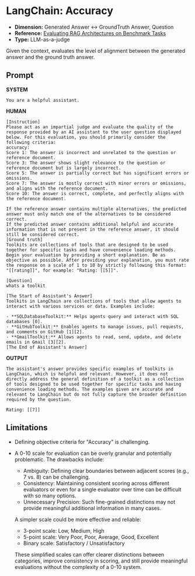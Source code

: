 # LangChain: Accuracy

- **Dimension:** Generated Answer <-> GroundTruth Answer, Question
- **Reference:** [Evaluating RAG Architectures on Benchmark Tasks](https://langchain-ai.github.io/langchain-benchmarks/notebooks/retrieval/comparing_techniques.html)
- **Type:** LLM-as-a-judge

Given the context, evaluates the level of alignment between the generated answer and the ground truth answer.

## Prompt

**SYSTEM**

```
You are a helpful assistant.
```

**HUMAN**

```
[Instruction]
Please act as an impartial judge and evaluate the quality of the response provided by an AI assistant to the user question displayed below. For this evaluation, you should primarily consider the following criteria:
accuracy: 
Score 1: The answer is incorrect and unrelated to the question or reference document.
Score 3: The answer shows slight relevance to the question or reference document but is largely incorrect.
Score 5: The answer is partially correct but has significant errors or omissions.
Score 7: The answer is mostly correct with minor errors or omissions, and aligns with the reference document.
Score 10: The answer is correct, complete, and perfectly aligns with the reference document.

If the reference answer contains multiple alternatives, the predicted answer must only match one of the alternatives to be considered correct.
If the predicted answer contains additional helpful and accurate information that is not present in the reference answer, it should still be considered correct.
[Ground truth]
Toolkits are collections of tools that are designed to be used together for specific tasks and have convenience loading methods.
Begin your evaluation by providing a short explanation. Be as objective as possible. After providing your explanation, you must rate the response on a scale of 1 to 10 by strictly following this format: "[[rating]]", for example: "Rating: [[5]]".

[Question]
whats a toolkit

[The Start of Assistant's Answer]
Toolkits in LangChain are collections of tools that allow agents to interact with various services or data. Examples include:

- **SQLDatabaseToolkit:** Helps agents query and interact with SQL databases [0].
- **GitHubToolkit:** Enables agents to manage issues, pull requests, and comments on GitHub [1][2].
- **GmailToolkit:** Allows agents to read, send, update, and delete emails in Gmail [3][2].
[The End of Assistant's Answer]
```

**OUTPUT**

```
The assistant's answer provides specific examples of toolkits in LangChain, which is helpful and relevant. However, it does not directly address the general definition of a toolkit as a collection of tools designed to be used together for specific tasks and having convenience loading methods. The examples given are accurate and relevant to LangChain but do not fully capture the broader definition required by the question.

Rating: [[7]]
```

## Limitations
- Defining objective criteria for "Accuracy" is challenging.
- A 0-10 scale for evaluation can be overly granular and potentially problematic. The drawbacks include:
    - Ambiguity: Defining clear boundaries between adjacent scores (e.g., 7 vs. 8) can be challenging.
    - Consistency: Maintaining consistent scoring across different evaluators or even for a single evaluator over time can be difficult with so many options.
    - Unnecessary Precision: Such fine-grained distinctions may not provide meaningful additional information in many cases.

  A simpler scale could be more effective and reliable:
    - 3-point scale: Low, Medium, High
    - 5-point scale: Very Poor, Poor, Average, Good, Excellent
    - Binary scale: Satisfactory / Unsatisfactory
  
  These simplified scales can offer clearer distinctions between categories, improve consistency in scoring, and still provide meaningful evaluations without the complexity of a 0-10 system.